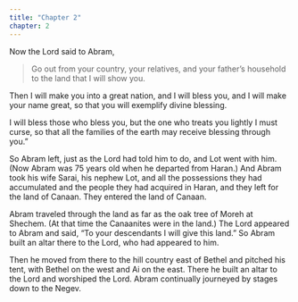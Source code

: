 ```yaml
---
title: "Chapter 2"
chapter: 2
---
```


Now the Lord said to Abram,

> Go out from your country, your relatives, and your father’s household to the land that I will show you.

Then I will make you into a great nation, and I will bless you, and I will make your name great, so that you will exemplify divine blessing.

I will bless those who bless you, but the one who treats you lightly I must curse, so that all the families of the earth may receive blessing through you.”

So Abram left, just as the Lord had told him to do, and Lot went with him. (Now Abram was 75 years old when he departed from Haran.) And Abram took his wife Sarai, his nephew Lot, and all the possessions they had accumulated and the people they had acquired in Haran, and they left for the land of Canaan. They entered the land of Canaan.

Abram traveled through the land as far as the oak tree of Moreh at Shechem. (At that time the Canaanites were in the land.) The Lord appeared to Abram and said, “To your descendants I will give this land.” So Abram built an altar there to the Lord, who had appeared to him.

Then he moved from there to the hill country east of Bethel and pitched his tent, with Bethel on the west and Ai on the east. There he built an altar to the Lord and worshiped the Lord. Abram continually journeyed by stages down to the Negev.